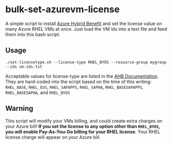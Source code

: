# bulk-set-azurevm-license
A simple script to install [Azure Hybrid Benefit](https://learn.microsoft.com/en-us/azure/virtual-machines/linux/azure-hybrid-benefit-linux) and set the license value on many Azure RHEL VMs at once. Just load the VM ids into a text file and feed them into this bash script.

## Usage

`./set-licensetype.sh --license-type RHEL_BYOS --resource-group mygroup --ids vm-ids.txt`

Acceptable values for license-type are listed in the [AHB Documentation](https://learn.microsoft.com/en-us/azure/virtual-machines/linux/azure-hybrid-benefit-linux). They are hard-coded into the script based on the time of this writing: `RHEL_BASE`, `RHEL_EUS`, `RHEL_SAPAPPS`, `RHEL_SAPHA`, `RHEL_BASESAPAPPS`, `RHEL_BASESAPHA`, and `RHEL_BYOS`

## Warning

This script will modify your VMs billing, and could create extra charges on your Azure bill! **If you set the license to any option other than `RHEL_BYOS`, you will enable Pay-As-You-Go billing for your RHEL license**. Your RHEL license charge will appear on your Azure bill.

